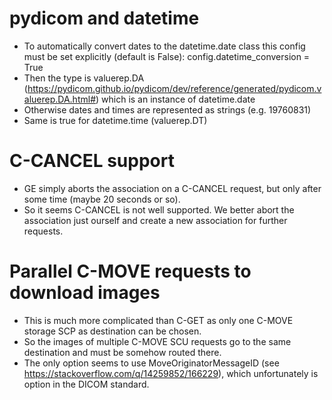 # pydicom and datetime
- To automatically convert dates to the datetime.date class this config must be set explicitly (default is False): config.datetime_conversion = True
- Then the type is valuerep.DA (https://pydicom.github.io/pydicom/dev/reference/generated/pydicom.valuerep.DA.html#) which is an instance of datetime.date
- Otherwise dates and times are represented as strings (e.g. 19760831)
- Same is true for datetime.time (valuerep.DT)

# C-CANCEL support
- GE simply aborts the association on a C-CANCEL request, but only after some time (maybe 20 seconds or so).
- So it seems C-CANCEL is not well supported. We better abort the association just ourself and create a new association for further requests.

# Parallel C-MOVE requests to download images
- This is much more complicated than C-GET as only one C-MOVE storage SCP as destination can be chosen.
- So the images of multiple C-MOVE SCU requests go to the same destination and must be somehow routed there.
- The only option seems to use MoveOriginatorMessageID (see https://stackoverflow.com/q/14259852/166229), which unfortunately is option in the DICOM standard.

